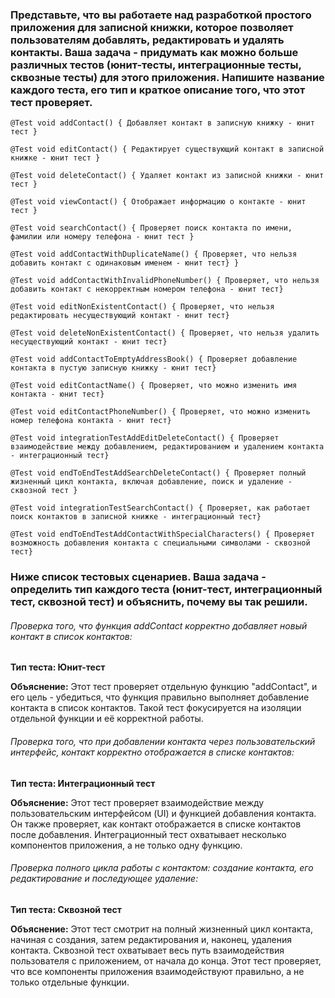 ### Представьте, что вы работаете над разработкой простого приложения для записной книжки, которое позволяет пользователям добавлять, редактировать и удалять контакты. Ваша задача - придумать как можно больше различных тестов (юнит-тесты, интеграционные тесты, сквозные тесты) для этого приложения. Напишите название каждого теста, его тип и краткое описание того, что этот тест проверяет.

`@Test
void addContact() {
Добавляет контакт в записную книжку - юнит тест
}`

`@Test
void editContact() {
Редактирует существующий контакт в записной книжке - юнит тест
}`

`@Test
void deleteContact() {
Удаляет контакт из записной книжки - юнит тест
}`

`@Test
void viewContact() {
Отображает информацию о контакте - юнит тест
}`

`@Test
void searchContact() {
Проверяет поиск контакта по имени, фамилии или номеру телефона - юнит тест
}`

`@Test
void addContactWithDuplicateName() {
Проверяет, что нельзя добавить контакт с одинаковым именем - юнит тест}
}`

`@Test
void addContactWithInvalidPhoneNumber() {
Проверяет, что нельзя добавить контакт с некорректным номером телефона - юнит тест}
`

`@Test
void editNonExistentContact() {
Проверяет, что нельзя редактировать несуществующий контакт - юнит тест}`

`@Test
void deleteNonExistentContact() {
Проверяет, что нельзя удалить несуществующий контакт - юнит тест}`

`@Test
void addContactToEmptyAddressBook() {
Проверяет добавление контакта в пустую записную книжку - юнит тест}`

`@Test
void editContactName() {
Проверяет, что можно изменить имя контакта - юнит тест}`

`@Test
void editContactPhoneNumber() {
Проверяет, что можно изменить номер телефона контакта - юнит тест}`

`@Test
void integrationTestAddEditDeleteContact() {
Проверяет взаимодействие между добавлением, редактированием и удалением контакта - интеграционный тест}`

`@Test
void endToEndTestAddSearchDeleteContact() {
Проверяет полный жизненный цикл контакта, включая добавление, поиск и удаление - сквозной тест
}`

`@Test
void integrationTestSearchContact() {
Проверяет, как работает поиск контактов в записной книжке - интеграционный тест}`

`@Test
void endToEndTestAddContactWithSpecialCharacters() {
Проверяет возможность добавления контакта с специальными символами - сквозной тест}`

###  Ниже список тестовых сценариев. Ваша задача - определить тип каждого теста (юнит-тест, интеграционный тест, сквозной тест) и объяснить, почему вы так решили.

###### Проверка того, что функция addContact корректно добавляет новый контакт в список контактов:

**Тип теста: Юнит-тест**

**Объяснение:** Этот тест проверяет отдельную функцию "addContact", и его цель - убедиться, что функция правильно выполняет добавление контакта в список контактов. Такой тест фокусируется на изоляции отдельной функции и её корректной работы.

###### Проверка того, что при добавлении контакта через пользовательский интерфейс, контакт корректно отображается в списке контактов:

**Тип теста: Интеграционный тест**

**Объяснение:** Этот тест проверяет взаимодействие между пользовательским интерфейсом (UI) и функцией добавления контакта. Он также проверяет, как контакт отображается в списке контактов после добавления. Интеграционный тест охватывает несколько компонентов приложения, а не только одну функцию.

###### Проверка полного цикла работы с контактом: создание контакта, его редактирование и последующее удаление:

**Тип теста: Сквозной тест**

**Объяснение:** Этот тест смотрит на полный жизненный цикл контакта, начиная с создания, затем редактирования и, наконец, удаления контакта. Сквозной тест охватывает весь путь взаимодействия пользователя с приложением, от начала до конца. Этот тест проверяет, что все компоненты приложения взаимодействуют правильно, а не только отдельные функции.